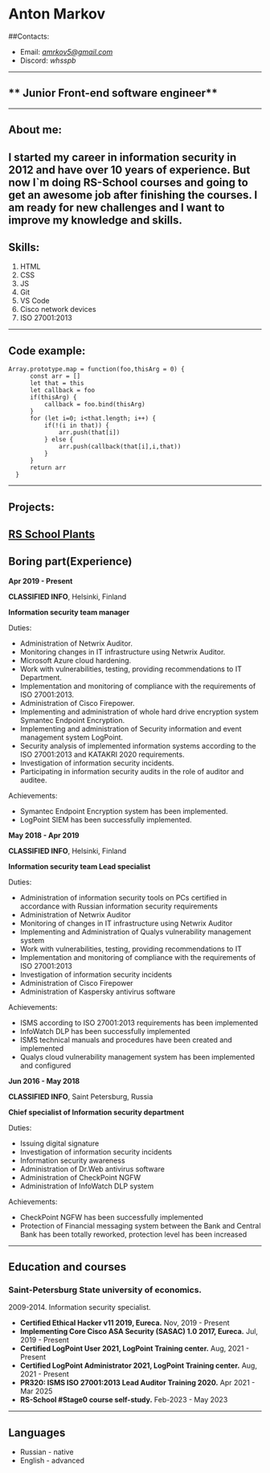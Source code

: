 # **Anton Markov**
##Contacts:
- Email: *amrkov5@gmail.com*
- Discord: *whsspb*
---
## ** Junior Front-end software engineer**
---
## **About me**:
I started my career in information security in 2012 and have over 10 years of experience. But now I`m doing RS-School courses and going to get an awesome job after finishing the courses. I am ready for new challenges and I want to improve my knowledge and skills.
---
## **Skills**:
1. HTML
2. CSS
3. JS
4. Git
5. VS Code
6. Cisco network devices
7. ISO 27001:2013
---
## **Code example**:
```
Array.prototype.map = function(foo,thisArg = 0) {
      const arr = []
      let that = this
      let callback = foo
      if(thisArg) {
          callback = foo.bind(thisArg)
      }
      for (let i=0; i<that.length; i++) {
          if(!(i in that)) {
              arr.push(that[i])
          } else {
              arr.push(callback(that[i],i,that))
          }   
      }
      return arr
  }
``` 
---
## **Projects**:
[RS School Plants](https://amrkov5.github.io/rsschool-cv-stage0/ "RS School Plants")
---
## **Boring part(Experience)**
**Apr 2019 - Present**

**CLASSIFIED INFO**, Helsinki, Finland

**Information security team manager**

Duties:
- Administration of Netwrix Auditor.
- Monitoring changes in IT infrastructure using Netwrix Auditor.
- Microsoft Azure cloud hardening.
- Work with vulnerabilities, testing, providing recommendations to IT Department.
- Implementation and monitoring of compliance with the requirements of ISO 27001:2013.
- Administration of Cisco Firepower.
- Implementing and administration of whole hard drive encryption system Symantec Endpoint Encryption.
- Implementing and administration of Security information and event management system LogPoint.
- Security analysis of implemented information systems according to the ISO 27001:2013 and KATAKRI 2020 requirements.
- Investigation of information security incidents.
- Participating in information security audits in the role of auditor and auditee.

Achievements:
- Symantec Endpoint Encryption system has been implemented.
- LogPoint SIEM has been successfully implemented.

**May 2018 - Apr 2019**

**CLASSIFIED INFO**, Helsinki, Finland

**Information security team Lead specialist**

Duties:
- Administration of information security tools on PCs certified in accordance with Russian information security requirements
- Administration of Netwrix Auditor
- Monitoring of changes in IT infrastructure using Netwrix Auditor
- Implementing and Administration of Qualys vulnerability management system
- Work with vulnerabilities, testing, providing recommendations to IT
- Implementation and monitoring of compliance with the requirements of ISO 27001:2013
- Investigation of information security incidents
- Administration of Cisco Firepower
- Administration of Kaspersky antivirus software

Achievements:
- ISMS according to ISO 27001:2013 requirements has been implemented
- InfoWatch DLP has been successfully implemented
- ISMS technical manuals and procedures have been created and implemented
- Qualys cloud vulnerability management system has been implemented and configured

**Jun 2016 - May 2018**

**CLASSIFIED INFO**, Saint Petersburg, Russia

**Chief specialist of Information security department**

Duties:
- Issuing digital signature
- Investigation of information security incidents
- Information security awareness
- Administration of Dr.Web antivirus software
- Administration of CheckPoint NGFW
- Administration of InfoWatch DLP system

Achievements:
- CheckPoint NGFW has been successfully implemented
- Protection of Financial messaging system between the Bank and Central Bank has been totally reworked, protection level has been increased
---
## Education and courses
### Saint-Petersburg State university of economics.
2009-2014. Information security specialist.

- **Certified Ethical Hacker v11 2019, Eureca.**
Nov, 2019 - Present
- **Implementing Core Cisco ASA Security (SASAC) 1.0 2017, Eureca.**
Jul, 2019 - Present
- **Certified LogPoint User 2021, LogPoint Training center.**
Aug, 2021 - Present
- **Certified LogPoint Administrator 2021, LogPoint Training center.**
Aug, 2021 - Present
- **PR320: ISMS ISO 27001:2013 Lead Auditor Training 2020.**
Apr 2021 - Mar 2025
- **RS-School #Stage0 course self-study.**
Feb-2023 - May 2023
---
## Languages
- Russian - native
- English - advanced